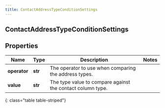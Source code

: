 ```yaml
---
title: ContactAddressTypeConditionSettings
---
```

## ContactAddressTypeConditionSettings

## Properties

|Name | Type | Description | Notes|
|------------ | ------------- | ------------- | -------------|
| **operator** | **str** | The operator to use when comparing the address types. | |
| **value** | **str** | The type value to compare against the contact column type. | |
{: class="table table-striped"}


